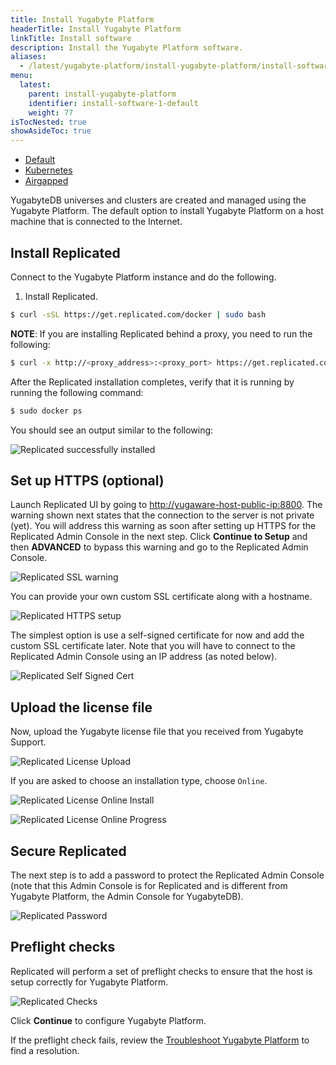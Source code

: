 ```yaml
---
title: Install Yugabyte Platform
headerTitle: Install Yugabyte Platform
linkTitle: Install software
description: Install the Yugabyte Platform software.
aliases:
  - /latest/yugabyte-platform/install-yugabyte-platform/install-software/
menu:
  latest:
    parent: install-yugabyte-platform
    identifier: install-software-1-default
    weight: 77
isTocNested: true
showAsideToc: true
---
```


<ul class="nav nav-tabs-alt nav-tabs-yb">

  <li >
    <a href="/latest/yugabyte-platform/install-yugabyte-platform/install-software/default" class="nav-link active">
      <i class="fas fa-cloud"></i>
      Default
    </a>
  </li>

  <li>
    <a href="/latest/yugabyte-platform/install-yugabyte-platform/install-software/kubernetes" class="nav-link">
      <i class="fas fa-cubes" aria-hidden="true"></i>
      Kubernetes
    </a>
  </li>

  <li >
    <a href="/latest/yugabyte-platform/install-yugabyte-platform/install-software/airgapped" class="nav-link">
      <i class="fas fa-unlink"></i>
      Airgapped
    </a>
  </li>

</ul>

YugabyteDB universes and clusters are created and managed using the Yugabyte Platform. The default option to install Yugabyte Platform on a host machine that is connected to the Internet.

## Install Replicated

Connect to the Yugabyte Platform instance and do the following.

1. Install Replicated.

```sh
$ curl -sSL https://get.replicated.com/docker | sudo bash
```

**NOTE**: If you are installing Replicated behind a proxy, you need to run the following:

```sh
$ curl -x http://<proxy_address>:<proxy_port> https://get.replicated.com/docker | sudo bash
```

After the Replicated installation completes, verify that it is running by running the following command:

```sh
$ sudo docker ps
```

You should see an output similar to the following:

![Replicated successfully installed](/images/replicated/replicated-success.png)

## Set up HTTPS (optional)

Launch Replicated UI by going to [http://yugaware-host-public-ip:8800](http://yugaware-host-public-ip:8800). The warning shown next states that the connection to the server is not private (yet). You will address this warning as soon after setting up HTTPS for the Replicated Admin Console in the next step. Click **Continue to Setup** and then **ADVANCED** to bypass this warning and go to the Replicated Admin Console.

![Replicated SSL warning](/images/replicated/replicated-warning.png)

You can provide your own custom SSL certificate along with a hostname.

![Replicated HTTPS setup](/images/replicated/replicated-https.png)

The simplest option is use a self-signed certificate for now and add the custom SSL certificate later. Note that you will have to connect to the Replicated Admin Console using an IP address (as noted below).

![Replicated Self Signed Cert](/images/replicated/replicated-selfsigned.png)

## Upload the license file

Now, upload the Yugabyte license file that you received from Yugabyte Support.

![Replicated License Upload](/images/replicated/replicated-license-upload.png)

If you are asked to choose an installation type, choose `Online`.

![Replicated License Online Install](/images/replicated/replicated-license-online-install-option.png)

![Replicated License Online Progress](/images/replicated/replicated-license-progress.png)

## Secure Replicated

The next step is to add a password to protect the Replicated Admin Console (note that this Admin Console is for Replicated and is different from Yugabyte Platform, the Admin Console for YugabyteDB).

![Replicated Password](/images/replicated/replicated-password.png)

## Preflight checks

Replicated will perform a set of preflight checks to ensure that the host is setup correctly for Yugabyte Platform.

![Replicated Checks](/images/replicated/replicated-checks.png)

Click **Continue** to configure Yugabyte Platform.

If the preflight check fails, review the [Troubleshoot Yugabyte Platform](../../../troubleshoot/) to find a resolution.
